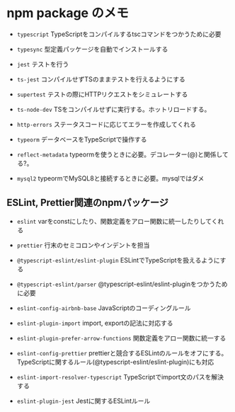 # npm package のメモ

- `typescript` TypeScriptをコンパイルするtscコマンドをつかうために必要

- `typesync` 型定義パッケージを自動でインストールする

- `jest` テストを行う

- `ts-jest` コンパイルせずTSのままテストを行えるようにする

- `supertest` テストの際にHTTPリクエストをシミュレートする

- `ts-node-dev` TSをコンパイルせずに実行する。ホットリロードする。

- `http-errors` ステータスコードに応じてエラーを作成してくれる

- `typeorm` データベースをTypeScriptで操作する

- `reflect-metadata` typeormを使うときに必要。デコレーター(@)と関係してる?。

- `mysql2` typeormでMySQL8と接続するときに必要。mysqlではダメ

## ESLint, Prettier関連のnpmパッケージ

- `eslint` varをconstにしたり、関数定義をアロー関数に統一したりしてくれる

- `prettier` 行末のセミコロンやインデントを担当

- `@typescript-eslint/eslint-plugin` ESLintでTypeScriptを扱えるようにする

- `@typescript-eslint/parser` @typescript-eslint/eslint-pluginをつかうために必要

- `eslint-config-airbnb-base` JavaScriptのコーディングルール

- `eslint-plugin-import` import, exportの記法に対応する

- `eslint-plugin-prefer-arrow-functions` 関数定義をアロー関数に統一する

- `eslint-config-prettier` prettierと競合するESLintのルールをオフにする。TypeScriptに関するルール(@typescript-eslint/eslint-plugin)にも対応

- `eslint-import-resolver-typescript` TypeScriptでimport文のパスを解決する

- `eslint-plugin-jest` Jestに関するESLintルール

